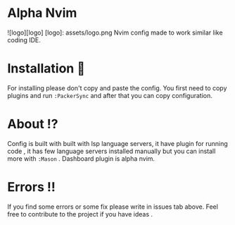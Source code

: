 # Alpha Nvim
![logo][logo]
[logo]: assets/logo.png
 Nvim config made to work similar like coding IDE.

# Installation :arrow_down_small:
For installing please don't copy and paste the config. You first need to
copy plugins and run ` :PackerSync ` and after that you can copy configuration.

# About :interrobang:
Config is built with built with lsp language servers, it have plugin for running code ,
it has few language servers installed manually but you can install more with
` :Mason ` . Dashboard plugin is alpha nvim.

# Errors :bangbang:
If you find some errors or some fix please write in issues tab above.
Feel free to contribute to the project if you have ideas .
